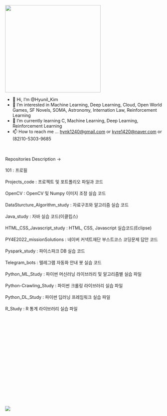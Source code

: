 <img src="https://github.com/Aurna-code/101/blob/main/Enguarde_DK_Barrel_Blast_artwork.jpg" height="280" width="306">

- 👋 Hi, I’m @Hyunil_Kim
- 👀 I’m interested in Machine Learning, Deep Learning, Cloud, Open World Games, SF Novels, SOMA, Astronomy, Internation Law, Reinforcement Learning
- 🌱 I’m currently learning C, Machine Learning, Deep Learning, Reinforcement Learning
- 📫 How to reach me ... hynk1240@gmail.com or kyre1420@naver.com or (82)10-5303-9685
<br><br><br>
<!---
Aurna-code/Aurna-code is a ✨ special ✨ repository because its `README.md` (this file) appears on your my github profile.
--->

Repositories Description ->
<br><br>
101 : 프로필<br><br>
Projects_code : 프로젝트 및 포트폴리오 파일과 코드<br><br>
OpenCV : OpenCV 및 Numpy 이미지 조정 실습 코드<br><br>
DataSturcture_Algorithm_study : 자료구조와 알고리즘 실습 코드<br><br>
Java_study : 자바 실습 코드(이클립스)<br><br>
HTML_CSS_Javascript_study : HTML, CSS, Javascript 실습코드(Eclipse)<br><br>
PY4E2022_missionSolutions : 네이버 커넥트재단 부스트코스 코딩문제 답안 코드<br><br>
Pyspark_study : 파이스파크 DB 실습 코드<br><br>
Telegram_bots : 텔레그램 자동화 안내 봇 실습 코드<br><br>
Python_ML_Study : 파이썬 머신러닝 라이브러리 및 알고리즘별 실습 파일<br><br>
Python-Crawling_Study : 파이썬 크롤링 라이브러리 실습 파일<br><br>
Python_DL_Study : 파이썬 딥러닝 프레임워크 실습 파일<br><br>
R_Study : R 통계 라이브러리 실습 파일<br><br>
<br><br><br><br><br><br><br><br><br><br><br><br><br><br><br><br>


<img src="https://github.com/Aurna-code/101/blob/main/turtleflower.png">
